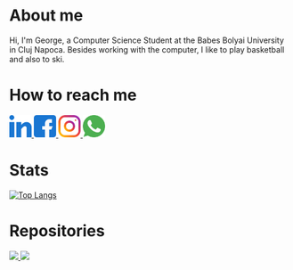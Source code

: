 # About me
Hi, I'm George, a Computer Science Student at the Babes Bolyai University in Cluj Napoca. Besides working with the computer, I like to play basketball and also to ski.

# How to reach me
<a href= "https://www.linkedin.com/in/danicico-george-8107031ba/" >
  <img src="Photos/link.png" width="auto" height="40px" />
</a>

<a href= "https://www.facebook.com/george.danicico.7/" >
  <img src="Photos/fb.png" width="auto" height="40px" />
</a>

<a href= "https://www.instagram.com/georgedanicico/" >
  <img src="Photos/insta.png" width="auto" height="40px" />
</a>

<a href= "https://wa.link/5uk7qr" >
  <img src="Photos/whats.png" width="auto" height="40px" />
</a>

# Stats


[![Top Langs](https://github-readme-stats.vercel.app/api/top-langs/?username=GeorgeDanicico&layout=compact)](https://github.com/anuraghazra/github-readme-stats)

# Repositories
<a href= "https://github.com/GeorgeDanicico/University_Projects">
 <img src= "https://github-readme-stats.vercel.app/api/pin/?username=GeorgeDanicico&repo=University_Projects"/>
</a>

<a href= "https://github.com/GeorgeDanicico/Small-projects">
 <img src= "https://github-readme-stats.vercel.app/api/pin/?username=GeorgeDanicico&repo=Small-projects"/>
</a>
